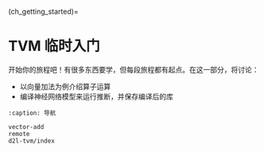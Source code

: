 (ch_getting_started)=
# TVM 临时入门

开始你的旅程吧！有很多东西要学，但每段旅程都有起点。在这一部分，将讨论：

- 以向量加法为例介绍算子运算
- 编译神经网络模型来运行推断，并保存编译后的库

```{toctree}
:caption: 导航

vector-add
remote
d2l-tvm/index
```
